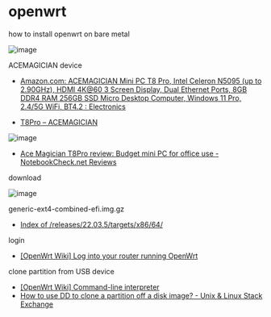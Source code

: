 # openwrt
how to install openwrt on bare metal


![image](https://github.com/tom-sapletta-com/openwrt/assets/5669657/53958051-5f2e-43bc-9de0-9da91acae2ea)

‎ACEMAGICIAN device

+ [Amazon.com: ACEMAGICIAN Mini PC T8 Pro, Intel Celeron N5095 (up to 2.90GHz), HDMI 4K@60 3 Screen Display, Dual Ethernet Ports, 8GB DDR4 RAM 256GB SSD Micro Desktop Computer, Windows 11 Pro, 2.4/5G WiFi, BT4.2 : Electronics](https://www.amazon.com/ACEMAGICIAN-Celeron-2-90GHz-Ethernet-Computer/dp/B0BMQ16KMN)


+ [T8Pro – ACEMAGICIAN](https://www.acemagic.com/pages/t8pro?_pos=1&_sid=20033dc9b&_ss=r)


![image](https://github.com/tom-sapletta-com/openwrt/assets/5669657/f65e10a0-bff8-4321-be56-bf0d09e2bf84)

+ [Ace Magician T8Pro review: Budget mini PC for office use - NotebookCheck.net Reviews](https://www.notebookcheck.net/Ace-Magician-T8Pro-review-Budget-mini-PC-for-office-use.680190.0.html)




download

![image](https://github.com/tom-sapletta-com/openwrt/assets/5669657/03642113-2375-4578-815d-3e701ebd5e2e)

generic-ext4-combined-efi.img.gz
+ [Index of /releases/22.03.5/targets/x86/64/](https://downloads.openwrt.org/releases/22.03.5/targets/x86/64/)


login
+ [[OpenWrt Wiki] Log into your router running OpenWrt](https://openwrt.org/docs/guide-quick-start/walkthrough_login)


clone partition from USB device
+ [[OpenWrt Wiki] Command-line interpreter](https://openwrt.org/docs/guide-user/base-system/user.beginner.cli)
+ [How to use DD to clone a partition off a disk image? - Unix & Linux Stack Exchange](https://unix.stackexchange.com/questions/73125/how-to-use-dd-to-clone-a-partition-off-a-disk-image)

